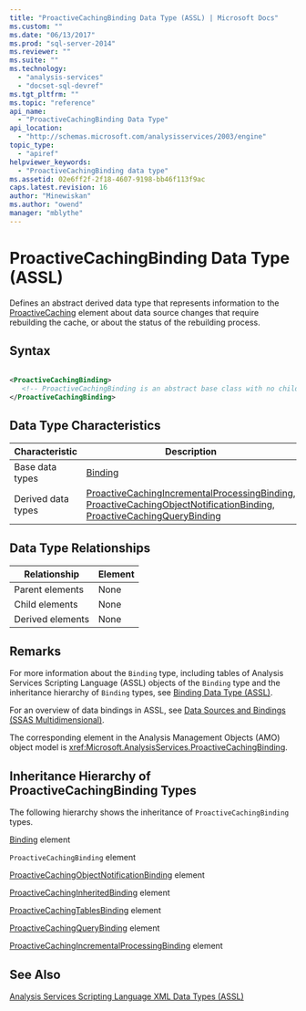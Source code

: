 ```yaml
---
title: "ProactiveCachingBinding Data Type (ASSL) | Microsoft Docs"
ms.custom: ""
ms.date: "06/13/2017"
ms.prod: "sql-server-2014"
ms.reviewer: ""
ms.suite: ""
ms.technology: 
  - "analysis-services"
  - "docset-sql-devref"
ms.tgt_pltfrm: ""
ms.topic: "reference"
api_name: 
  - "ProactiveCachingBinding Data Type"
api_location: 
  - "http://schemas.microsoft.com/analysisservices/2003/engine"
topic_type: 
  - "apiref"
helpviewer_keywords: 
  - "ProactiveCachingBinding data type"
ms.assetid: 02e6ff2f-2f18-4607-9198-bb46f113f9ac
caps.latest.revision: 16
author: "Minewiskan"
ms.author: "owend"
manager: "mblythe"
---
```

# ProactiveCachingBinding Data Type (ASSL)
  Defines an abstract derived data type that represents information to the [ProactiveCaching](../../../2014/analysis-services/dev-guide/proactivecaching-element-assl.md) element about data source changes that require rebuilding the cache, or about the status of the rebuilding process.  
  
## Syntax  
  
```xml  
  
<ProactiveCachingBinding>  
   <!-- ProactiveCachingBinding is an abstract base class with no child elements -->  
</ProactiveCachingBinding>  
```  
  
## Data Type Characteristics  
  
|Characteristic|Description|  
|--------------------|-----------------|  
|Base data types|[Binding](../../../2014/analysis-services/dev-guide/binding-data-type-assl.md)|  
|Derived data types|[ProactiveCachingIncrementalProcessingBinding](../../../2014/analysis-services/dev-guide/proactivecachingincrementalprocessingbinding-data-type-assl.md), [ProactiveCachingObjectNotificationBinding](../../../2014/analysis-services/dev-guide/proactivecachingobjectnotificationbinding-data-type-assl.md), [ProactiveCachingQueryBinding](../../../2014/analysis-services/dev-guide/proactivecachingquerybinding-data-type-assl.md)|  
  
## Data Type Relationships  
  
|Relationship|Element|  
|------------------|-------------|  
|Parent elements|None|  
|Child elements|None|  
|Derived elements|None|  
  
## Remarks  
 For more information about the `Binding` type, including tables of Analysis Services Scripting Language (ASSL) objects of the `Binding` type and the inheritance hierarchy of `Binding` types, see [Binding Data Type &#40;ASSL&#41;](../../../2014/analysis-services/dev-guide/binding-data-type-assl.md).  
  
 For an overview of data bindings in ASSL, see [Data Sources and Bindings &#40;SSAS Multidimensional&#41;](../multidimensional-models/data-sources-and-bindings-ssas-multidimensional.md).  
  
 The corresponding element in the Analysis Management Objects (AMO) object model is <xref:Microsoft.AnalysisServices.ProactiveCachingBinding>.  
  
## Inheritance Hierarchy of ProactiveCachingBinding Types  
 The following hierarchy shows the inheritance of `ProactiveCachingBinding` types.  
  
 [Binding](../../../2014/analysis-services/dev-guide/binding-data-type-assl.md) element  
  
 `ProactiveCachingBinding` element  
  
 [ProactiveCachingObjectNotificationBinding](../../../2014/analysis-services/dev-guide/proactivecachingobjectnotificationbinding-data-type-assl.md) element  
  
 [ProactiveCachingInheritedBinding](../../../2014/analysis-services/dev-guide/proactivecachinginheritedbinding-data-type-assl.md) element  
  
 [ProactiveCachingTablesBinding](../../../2014/analysis-services/dev-guide/proactivecachingtablesbinding-data-type-assl.md) element  
  
 [ProactiveCachingQueryBinding](../../../2014/analysis-services/dev-guide/proactivecachingquerybinding-data-type-assl.md) element  
  
 [ProactiveCachingIncrementalProcessingBinding](../../../2014/analysis-services/dev-guide/proactivecachingincrementalprocessingbinding-data-type-assl.md) element  
  
## See Also  
 [Analysis Services Scripting Language XML Data Types &#40;ASSL&#41;](../../../2014/analysis-services/dev-guide/analysis-services-scripting-language-xml-data-types-assl.md)  
  
  